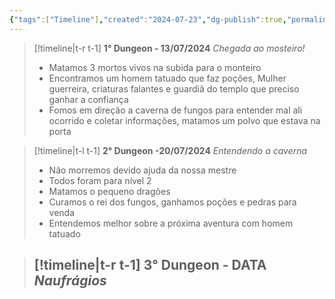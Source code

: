 ```yaml
---
{"tags":["Timeline"],"created":"2024-07-23","dg-publish":true,"permalink":"/1-campanhas/1-repouso-do-dragao/resumo/","dgPassFrontmatter":true}
---
```



> [!timeline|t-r t-1] **1° Dungeon - 13/07/2024** _Chegada ao mosteiro!_
> - Matamos 3 mortos vivos na subida para o monteiro
> - Encontramos um homem tatuado que faz poções, Mulher guerreira, criaturas falantes e guardiã do templo que preciso ganhar a confiança
>  - Fomos em direção a caverna de fungos para entender mal ali ocorrido e coletar informações, matamos um polvo que estava na porta

> [!timeline|t-l t-1] **2° Dungeon -20/07/2024** _Entendendo a caverna_
> - Não morremos devido ajuda da nossa mestre
> - Todos foram para nível 2
> - Matamos o pequeno dragões
> - Curamos o rei dos fungos, ganhamos poções e pedras para venda
> - Entendemos melhor sobre a próxima aventura com homem tatuado

> [!timeline|t-r t-1] **3° Dungeon - DATA** _Naufrágios_
> - 


